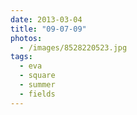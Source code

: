 ```yaml
---
date: 2013-03-04
title: "09-07-09"
photos:
  - /images/8528220523.jpg
tags:
  - eva
  - square
  - summer
  - fields
---
```

